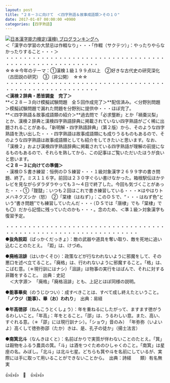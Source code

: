 ```yaml
---
layout: post
title: "２８－３に向けて　＜四字熟語＆故事成語類＞その１０"
date: 2017-01-07 00:00:00 +0900
categories: [四字熟語]
---
```


[![](/syuusyuu9701/assets/images/２８－３に向けて-＜四字熟語＆故事成語類＞その１０-br_c_3028_1.gif)](http://blog.with2.net/link.php?1659096:3028 "日本漢字能力検定(漢検) ブログランキングへ")[日本漢字能力検定(漢検) ブログランキングへ](http://blog.with2.net/link.php?1659096:3028)  
＜「漢字の学習の大禁忌は作輟なり」・・・「作輟（サクテツ）」：やったりやらなかったりすること・・・＞  
・・・・・・・・・・・・・・・・・・・・・・・・・・・・・・・・・・・・・・・・・・・・・・・・・・・・・・・・・  
☆☆☆今年のテーマ：①漢検１級１９９点以上　②好きな古代史の研究深化（古田説の研究）　③（非公開）　☆☆☆　　  
・・・・・・・・・・・・・・・・・・・・・・・・・・・・・・・・・・・・・・・・・・・・・・・・・・・・・・・・・  
**＜漢検２辞典・悉皆調査　完了＞**  
**＜２８－３向け模擬試験問題　全５回作成完了＞**配信済み。＜分野別問題＞模擬試験問題で漏れた問題を分野別に提供中・・・ほぼ完了。  
**＜四字熟語＆故事成語類の紹介＞**過去問で「必求壟断」とか「禍棗災梨」とか、漢検２辞典と漢検四字熟語辞典に掲載されていない四字熟語がごく稀に出題されることがある。「新明解・四字熟語辞典」（第２版）から、そのような四字熟語を洗い出した・・・四字熟語は故事成語類にも成りうるものもあるので、そのような四字熟語は故事成語類としても紹介をしてきたいと思います。なお、「漢検２」および漢検四字熟語辞典に掲載されている四字熟語が理解の前提になるものもあるので、それらを熟してから、この記事はご覧いただいたほうが良いと思います。  
**＜２８－３に向けての準備＞**  
・漢検ＤＳ書き練習：恒例のＤＳ練習・・・１級対象漢字２６９９字の書き問題、終了。ミス１１６字。前回は２３０字ぐらい書けなかった。箱根駅伝ほかテレビを見ながらダラダラやっても３～４日で終了した。今回も気づくことがあった・・・①「靉靆」：いつも２回はこれで書き練習している・・・✕はやはりトメハネクズシか（怒）　②「棠棣（はねず）」：このＤＳで、“・・・はねず色”という“書き問題”でも練習していたんだ・・・（ＤＳでは「唐棣」でも「棠棣」でも〇）だから記憶に残っていたのかも・・・。念のため、＜準１級＞対象漢字も復習予定。  
  
・・・・・・・・・・・・・・・・・・・・・・・・・・・・・・・・・・・・・・・・・・・・・・・・・・・・・・・・・・・・・・・・・・  
●**抜角脱距**（ばっかくだっきょ）：敵の武器や道具を奪い取り、敵を死地に追い込むことのたとえ。　「距」は、けづめ。  
  
●**廃格沮誹**（はいかくそひ）：政策などが行なわれないように邪魔をして、その悪口を述べ立てること。「廃格」は、行われないように邪魔すること。「格」は、こばむ意。（＊現行訓にはナシ）「沮誹」は物事の実行をはばんで、それに対する非難をすること。　出典：史記  
　＜大字源＞　「廃格」「廃格沮誹」とも、上記とほぼ同様の説明。  
  
●**能事畢矣**（のうじひつい）：成すべきことは、すべて成し終えたということ。「**ノウジ（能事）、畢（お）われり**」　出典：易経  
  
●**年高徳邵**（ねんこうとくしょう）：年を重ねるにしたがって、ますます徳がうるわしいこと。「年高」：年をとること。「邵」は、うるわしい意。また、高い、すぐれる意。（＊「邵」には現行訓ナシ）。「ショウ」音のみ）　「年弥弥（いよいよ）高くして徳弥弥邵（たか）きは、是、孔子の徒か」（揚士法言）  
  
●**南箕北斗**（なんきほくと）：名前ばかりで実質が伴わないことのたとえ。「箕」は穀物をふるう農具の箕。「斗」は酒をつぐためのひしゃくのこと。「南箕」は星座の名。みぼし。「北斗」は北斗七星。どちらも箕や斗を名前にしているが、実際には手に取って用いることができないことから。　出典：詩経　　類）有名無実  
  
👍👍👍　🐔　👍👍👍  